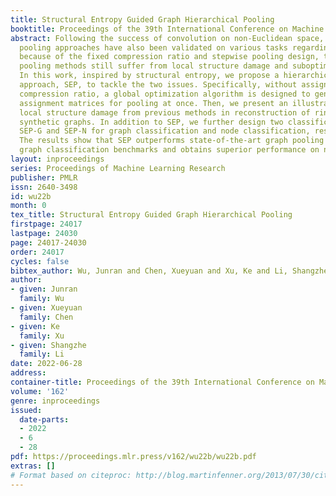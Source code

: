 ```yaml
---
title: Structural Entropy Guided Graph Hierarchical Pooling
booktitle: Proceedings of the 39th International Conference on Machine Learning
abstract: Following the success of convolution on non-Euclidean space, the corresponding
  pooling approaches have also been validated on various tasks regarding graphs. However,
  because of the fixed compression ratio and stepwise pooling design, these hierarchical
  pooling methods still suffer from local structure damage and suboptimal problem.
  In this work, inspired by structural entropy, we propose a hierarchical pooling
  approach, SEP, to tackle the two issues. Specifically, without assigning the layer-specific
  compression ratio, a global optimization algorithm is designed to generate the cluster
  assignment matrices for pooling at once. Then, we present an illustration of the
  local structure damage from previous methods in reconstruction of ring and grid
  synthetic graphs. In addition to SEP, we further design two classification models,
  SEP-G and SEP-N for graph classification and node classification, respectively.
  The results show that SEP outperforms state-of-the-art graph pooling methods on
  graph classification benchmarks and obtains superior performance on node classifications.
layout: inproceedings
series: Proceedings of Machine Learning Research
publisher: PMLR
issn: 2640-3498
id: wu22b
month: 0
tex_title: Structural Entropy Guided Graph Hierarchical Pooling
firstpage: 24017
lastpage: 24030
page: 24017-24030
order: 24017
cycles: false
bibtex_author: Wu, Junran and Chen, Xueyuan and Xu, Ke and Li, Shangzhe
author:
- given: Junran
  family: Wu
- given: Xueyuan
  family: Chen
- given: Ke
  family: Xu
- given: Shangzhe
  family: Li
date: 2022-06-28
address:
container-title: Proceedings of the 39th International Conference on Machine Learning
volume: '162'
genre: inproceedings
issued:
  date-parts:
  - 2022
  - 6
  - 28
pdf: https://proceedings.mlr.press/v162/wu22b/wu22b.pdf
extras: []
# Format based on citeproc: http://blog.martinfenner.org/2013/07/30/citeproc-yaml-for-bibliographies/
---
```

